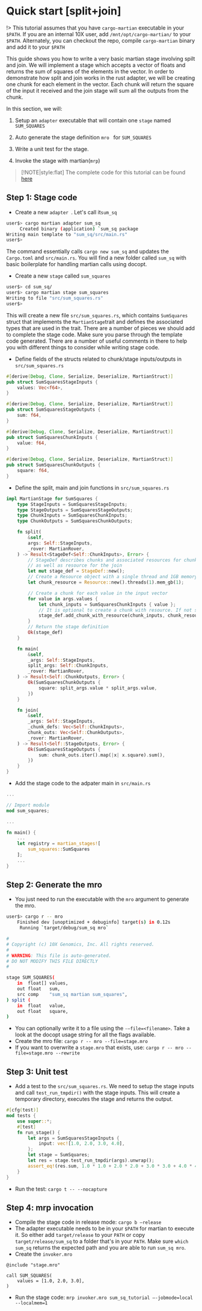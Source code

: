 # Quick start [split+join]

!> This tutorial assumes that you have `cargo-martian` executable in your `$PATH`. If you are an internal 10X user, add `/mnt/opt/cargo-martian/` to your `$PATH`. Alternately, you can checkout the repo, compile `cargo-martian` binary and add it to your `$PATH`

This guide shows you how to write a very basic martian stage involving spilt and join. We will implement a stage which accepts a vector of floats and returns the sum of squares of the elements in the vector. In order to demonstrate how split and join works in the rust adapter, we will be creating one chunk for each element in the vector. Each chunk will return the square of the input it received and the join stage will sum all the outputs from the chunk.

In this section, we will:

1. Setup an `adapter` executable that will contain one `stage` named `SUM_SQUARES`

2. Auto generate the stage definition `mro ` for `SUM_SQUARES`

3. Write a unit test for the stage.

4. Invoke the stage with martian(`mrp`)

> [!NOTE|style:flat] The complete code for this tutorial can be found [here](https://github.com/martian-lang/martian-rust/tree/master/martian-lab/examples/sum_sq)

## Step 1: Stage code

- Create a new `adapter `. Let's call it`sum_sq`

```bash
user$> cargo martian adapter sum_sq
     Created binary (application) `sum_sq package
Writing main template to "sum_sq/src/main.rs"
user$>
```

The command essentially calls `cargo new sum_sq` and updates the `Cargo.toml` and `src/main.rs`. You will find a new folder called `sum_sq` with basic boilerplate for handling martian calls using docopt.

* Create a new `stage` called `sum_squares`

```bash
user$> cd sum_sq/
user$> cargo martian stage sum_squares
Writing to file "src/sum_squares.rs"
user$>
```

This will create a new file `src/sum_squares.rs`, which contains `SumSquares` struct that implements the `MartianStage`trait and defines the associated types that are used in the trait. There are a number of pieces we should add to complete the stage code. Make sure you parse through the template code generated. There are a number of useful comments in there to help you with different things to consider while writing stage code.

* Define fields of the structs related to chunk/stage inputs/outputs in `src/sum_squares.rs`

```rust
#[derive(Debug, Clone, Serialize, Deserialize, MartianStruct)]
pub struct SumSquaresStageInputs {
    values: Vec<f64>,
}

#[derive(Debug, Clone, Serialize, Deserialize, MartianStruct)]
pub struct SumSquaresStageOutputs {
    sum: f64,
}

#[derive(Debug, Clone, Serialize, Deserialize, MartianStruct)]
pub struct SumSquaresChunkInputs {
    value: f64,
}

#[derive(Debug, Clone, Serialize, Deserialize, MartianStruct)]
pub struct SumSquaresChunkOutputs {
    square: f64,
}
```

* Define the split, main and join functions in `src/sum_squares.rs`

```rust
impl MartianStage for SumSquares {
    type StageInputs = SumSquaresStageInputs;
    type StageOutputs = SumSquaresStageOutputs;
    type ChunkInputs = SumSquaresChunkInputs;
    type ChunkOutputs = SumSquaresChunkOutputs;

    fn split(
        &self,
        args: Self::StageInputs,
        _rover: MartianRover,
    ) -> Result<StageDef<Self::ChunkInputs>, Error> {
        // StageDef describes chunks and associated resources for chunks
        // as well as resource for the join
        let mut stage_def = StageDef::new();
        // Create a Resource object with a single thread and 1GB memory
        let chunk_resource = Resource::new().threads(1).mem_gb(1);

        // Create a chunk for each value in the input vector
        for value in args.values {
            let chunk_inputs = SumSquaresChunkInputs { value };
            // It is optional to create a chunk with resource. If not specified, default resource will be used
            stage_def.add_chunk_with_resource(chunk_inputs, chunk_resource);
        }
        // Return the stage definition
        Ok(stage_def)
    }

    fn main(
        &self,
        _args: Self::StageInputs,
        split_args: Self::ChunkInputs,
        _rover: MartianRover,
    ) -> Result<Self::ChunkOutputs, Error> {
        Ok(SumSquaresChunkOutputs {
            square: split_args.value * split_args.value,
        })
    }

    fn join(
        &self,
        _args: Self::StageInputs,
        _chunk_defs: Vec<Self::ChunkInputs>,
        chunk_outs: Vec<Self::ChunkOutputs>,
        _rover: MartianRover,
    ) -> Result<Self::StageOutputs, Error> {
        Ok(SumSquaresStageOutputs {
            sum: chunk_outs.iter().map(|x| x.square).sum(),
        })
    }
}
```

* Add the stage code to the adpater main in `src/main.rs`

```rust
...

// Import module
mod sum_squares;

...

fn main() {
    ...
    let registry = martian_stages![
        sum_squares::SumSquares
    ];
    ...
}
```

## Step 2: Generate the mro

- You just need to run the executable with the `mro` argument to generate the mro. 

```bash
user$> cargo r -- mro
    Finished dev [unoptimized + debuginfo] target(s) in 0.12s
     Running `target/debug/sum_sq mro`

#
# Copyright (c) 10X Genomics, Inc. All rights reserved.
#
# WARNING: This file is auto-generated.
# DO NOT MODIFY THIS FILE DIRECTLY
#

stage SUM_SQUARES(
    in  float[] values,
    out float   sum,
    src comp    "sum_sq martian sum_squares",
) split (
    in  float   value,
    out float   square,
)
```

- You can optionally write it to a file using the `-—file=<filename>`. Take a look at the docopt usage string for all the flags available.
- Create the mro file: `cargo r -- mro --file=stage.mro`
- If you want to overwrite a `stage.mro` that exists, use: `cargo r -- mro --file=stage.mro --rewrite`

## Step 3: Unit test

- Add a test to the `src/sum_squares.rs`. We need to setup the stage inputs and call `test_run_tmpdir()` with the stage inputs. This will create a temporary directory, executes the stage and returns the output.

```rust
#[cfg(test)]
mod tests {
    use super::*;
    #[test]
    fn run_stage() {
        let args = SumSquaresStageInputs {
            input: vec![1.0, 2.0, 3.0, 4.0],
        };
        let stage = SumSquares;
        let res = stage.test_run_tmpdir(args).unwrap();
        assert_eq!(res.sum, 1.0 * 1.0 + 2.0 * 2.0 + 3.0 * 3.0 + 4.0 * 4.0);
    }
}
```

- Run the test: `cargo t -- --nocapture`

## Step 4: mrp invocation

- Compile the stage code in release mode: `cargo b —release`
- The adapter executable needs to be in your `$PATH` for martian to execute it. So either add `target/release` to your `PATH` or copy `target/release/sum_sq` to a folder that's in your `PATH`. Make sure `which sum_sq` returns the expected path and you are able to run `sum_sq mro`.
- Create the `invoker.mro`

```mro
@include "stage.mro"

call SUM_SQUARES(
    values = [1.0, 2.0, 3.0],
)
```

- Run the stage code: `mrp invoker.mro sum_sq_tutorial —-jobmode=local --localmem=1`
